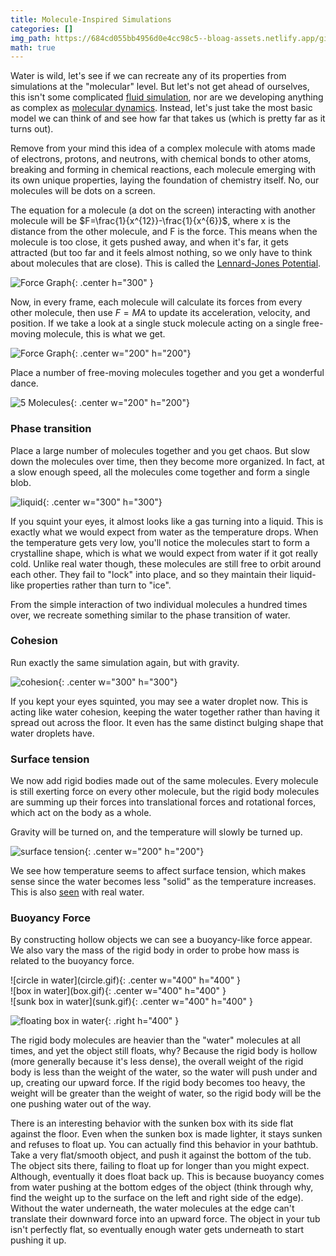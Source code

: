 ```yaml
---
title: Molecule-Inspired Simulations
categories: []
img_path: https://684cd055bb4956d0e4cc98c5--bloag-assets.netlify.app/gifs/Molecules
math: true
---
```



Water is wild, let's see if we can recreate any of its properties from simulations at the "molecular" level. But let's not get ahead of ourselves, this isn't some complicated [fluid simulation](https://www.youtube.com/watch?v=MXs_vkc8hpY), nor are we developing anything as complex as [molecular dynamics](https://en.wikipedia.org/wiki/Molecular_dynamics). Instead, let's just take the most basic model we can think of and see how far that takes us (which is pretty far as it turns out).

Remove from your mind this idea of a complex molecule with atoms made of electrons, protons, and neutrons, with chemical bonds to other atoms, breaking and forming in chemical reactions, each molecule emerging with its own unique properties, laying the foundation of chemistry itself. No, our molecules will be dots on a screen.

The equation for a molecule (a dot on the screen) interacting with another molecule will be $F=\frac{1}{x^{12}}-\frac{1}{x^{6}}$, where x is the distance from the other molecule, and F is the force. This means when the molecule is too close, it gets pushed away, and when it's far, it gets attracted (but too far and it feels almost nothing, so we only have to think about molecules that are close). This is called the [Lennard-Jones Potential](https://en.wikipedia.org/wiki/Lennard-Jones_potential).

![Force Graph](forceGraph.png){: .center h="300" }

Now, in every frame, each molecule will calculate its forces from every other molecule, then use $F=MA$ to update its acceleration, velocity, and position. If we take a look at a single stuck molecule acting on a single free-moving molecule, this is what we get.

![Force Graph](forceGraph.gif){: .center w="200" h="200"}

Place a number of free-moving molecules together and you get a wonderful dance.

![5 Molecules](5molecules.gif){: .center w="200" h="200"}

### Phase transition

Place a large number of molecules together and you get chaos. But slow down the molecules over time, then they become more organized. In fact, at a slow enough speed, all the molecules come together and form a single blob.

![liquid](liquid.gif){: .center w="300" h="300"}

If you squint your eyes, it almost looks like a gas turning into a liquid. This is exactly what we would expect from water as the temperature drops. When the temperature gets very low, you'll notice the molecules start to form a crystalline shape, which is what we would expect from water if it got really cold. Unlike real water though, these molecules are still free to orbit around each other. They fail to "lock" into place, and so they maintain their liquid-like properties rather than turn to "ice". 

From the simple interaction of two individual molecules a hundred times over, we recreate something similar to the phase transition of water.

### Cohesion

Run exactly the same simulation again, but with gravity.

![cohesion](cohesion.gif){: .center w="300" h="300"}

If you kept your eyes squinted, you may see a water droplet now. This is acting like water cohesion, keeping the water together rather than having it spread out across the floor. It even has the same distinct bulging shape that water droplets have.

### Surface tension

We now add rigid bodies made out of the same molecules. Every molecule is still exerting force on every other molecule, but the rigid body molecules are summing up their forces into translational forces and rotational forces, which act on the body as a whole. 

Gravity will be turned on, and the temperature will slowly be turned up.

![surface tension](surfaceTension.gif){: .center w="200" h="200"}

We see how temperature seems to affect surface tension, which makes sense since the water becomes less "solid" as the temperature increases. This is also [seen](https://en.wikipedia.org/wiki/Surface_tension#Influence_of_temperature) with real water.

### Buoyancy Force

By constructing hollow objects we can see a buoyancy-like force appear. We also vary the mass of the rigid body in order to probe how mass is related to the buoyancy force.

<div class="row align-items-center">
<div class="col-md-4" markdown="1">
![circle in water](circle.gif){: .center w="400" h="400" }
</div>
<div class="col-md-4" markdown="1">
![box in water](box.gif){: .center w="400" h="400" }
</div>
<div class="col-md-4" markdown="1">
![sunk box in water](sunk.gif){: .center w="400" h="400" }
</div>
</div>

![floating box in water](floating.gif){: .right h="400" }

The rigid body molecules are heavier than the "water" molecules at all times, and yet the object still floats, why? Because the rigid body is hollow (more generally because it's less dense), the overall weight of the rigid body is less than the weight of the water, so the water will push under and up, creating our upward force. If the rigid body becomes too heavy, the weight will be greater than the weight of water, so the rigid body will be the one pushing water out of the way.

There is an interesting behavior with the sunken box with its side flat against the floor. Even when the sunken box is made lighter, it stays sunken and refuses to float up. You can actually find this behavior in your bathtub. Take a very flat/smooth object, and push it against the bottom of the tub. The object sits there, failing to float up for longer than you might expect. Although, eventually it does float back up. This is because buoyancy comes from water pushing at the bottom edges of the object (think through why, find the weight up to the surface on the left and right side of the edge). Without the water underneath, the water molecules at the edge can't translate their downward force into an upward force. The object in your tub isn't perfectly flat, so eventually enough water gets underneath to start pushing it up.

